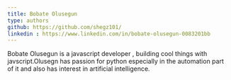 ```yaml
---
title: Bobate Olusegun
type: authors
github: https://github.com/shegz101/
linkedin : https://www.linkedin.com/in/bobate-olusegun-0083201bb
---
```



Bobate Olusegun is a javascript developer , building cool things with javscript.Olusegn has passion for python especially in the automation part of it and also has interest in artificial intelligence.
